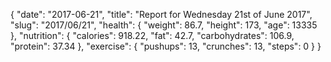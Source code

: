 {
    "date": "2017-06-21",
    "title": "Report for Wednesday 21st of June 2017",
    "slug": "2017\/06\/21",
    "health": {
        "weight": 86.7,
        "height": 173,
        "age": 13335
    },
    "nutrition": {
        "calories": 918.22,
        "fat": 42.7,
        "carbohydrates": 106.9,
        "protein": 37.34
    },
    "exercise": {
        "pushups": 13,
        "crunches": 13,
        "steps": 0
    }
}